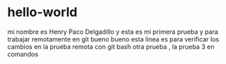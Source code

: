 # hello-world
mi nombre es Henry Paco Delgadillo y esta es mi primera prueba y para trabajar remotamente en git
bueno bueno
esta linea es para verificar los cambios en la prueba remota con git bash
otra prueba , la prueba 3 en comandos 
